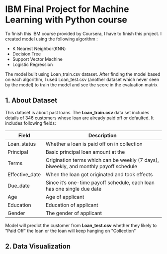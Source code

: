 # IBM Final Project for Machine Learning with Python course

To finish this IBM course provided by Coursera, I have to finish this project. I created model using the following algorithm :

*   K Nearest Neighbor(KNN)
*   Decision Tree
*   Support Vector Machine
*   Logistic Regression

The model built using Loan_train.csv dataset. After finding the model based on each algorithm, I used Loan_test.csv (another dataset which never seen by the model) to train the model and see the score in the evaluation matrix

## 1. About Dataset

This dataset is about past loans. The **Loan_train.csv** data set includes details of 346 customers whose loan are already paid off or defaulted. It includes following fields:

| Field          | Description                                                                           |
| -------------- | ------------------------------------------------------------------------------------- |
| Loan_status    | Whether a loan is paid off on in collection                                           |
| Principal      | Basic principal loan amount at the                                                    |
| Terms          | Origination terms which can be weekly (7 days), biweekly, and monthly payoff schedule |
| Effective_date | When the loan got originated and took effects                                         |
| Due_date       | Since it’s one-time payoff schedule, each loan has one single due date                |
| Age            | Age of applicant                                                                      |
| Education      | Education of applicant                                                                |
| Gender         | The gender of applicant                                                               |

Model will predict the customer from **Loan_test.csv** whether they likely to "Paid Off" the loan or the loan will keep hanging on "Collection"

## 2. Data Visualization


